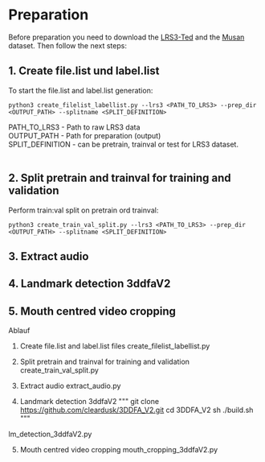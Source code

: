 
# Preparation


Before preparation you need to download the [LRS3-Ted](https://www.robots.ox.ac.uk/~vgg/data/lip_reading/) and the [Musan](http://www.openslr.org/17/) dataset. Then follow the next steps:

## 1. Create file.list und label.list
To start the file.list and label.list generation:
```shell
python3 create_filelist_labellist.py --lrs3 <PATH_TO_LRS3> --prep_dir <OUTPUT_PATH> --splitname <SPLIT_DEFINITION>
```
PATH_TO_LRS3 - Path to raw LRS3 data\
OUTPUT_PATH - Path for preparation (output)\
SPLIT_DEFINITION - can be pretrain, trainval or test for LRS3 dataset.\
<br>

## 2. Split pretrain and trainval for training and validation
Perform train:val split on pretrain ord trainval:
```shell
python3 create_train_val_split.py --lrs3 <PATH_TO_LRS3> --prep_dir <OUTPUT_PATH> --splitname <SPLIT_DEFINITION>
```


## 3. Extract audio


## 4. Landmark detection 3ddfaV2


## 5. Mouth centred video cropping




Ablauf

1. Create file.list and label.list files
create_filelist_labellist.py 

2. Split pretrain and trainval for training and validation 
create_train_val_split.py

3. Extract audio
extract_audio.py

4. Landmark detection 3ddfaV2
"""
git clone https://github.com/cleardusk/3DDFA_V2.git
cd 3DDFA_V2
sh ./build.sh
"""

lm_detection_3ddfaV2.py

5. Mouth centred video cropping
mouth_cropping_3ddfaV2.py



